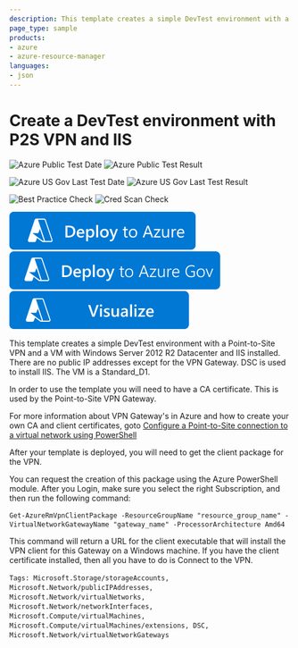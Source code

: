 ```yaml
---
description: This template creates a simple DevTest environment with a Point-to-Site VPN and IIS on a Windows server which is a great way to get started.
page_type: sample
products:
- azure
- azure-resource-manager
languages:
- json
---
```

# Create a DevTest environment with P2S VPN and IIS

![Azure Public Test Date](https://azurequickstartsservice.blob.core.windows.net/badges/demos/devtest-p2s-iis/PublicLastTestDate.svg)
![Azure Public Test Result](https://azurequickstartsservice.blob.core.windows.net/badges/demos/devtest-p2s-iis/PublicDeployment.svg)

![Azure US Gov Last Test Date](https://azurequickstartsservice.blob.core.windows.net/badges/demos/devtest-p2s-iis/FairfaxLastTestDate.svg)
![Azure US Gov Last Test Result](https://azurequickstartsservice.blob.core.windows.net/badges/demos/devtest-p2s-iis/FairfaxDeployment.svg)

![Best Practice Check](https://azurequickstartsservice.blob.core.windows.net/badges/demos/devtest-p2s-iis/BestPracticeResult.svg)
![Cred Scan Check](https://azurequickstartsservice.blob.core.windows.net/badges/demos/devtest-p2s-iis/CredScanResult.svg)

[![Deploy To Azure](https://raw.githubusercontent.com/Azure/azure-quickstart-templates/master/1-CONTRIBUTION-GUIDE/images/deploytoazure.svg?sanitize=true)](https://portal.azure.com/#create/Microsoft.Template/uri/https%3A%2F%2Fraw.githubusercontent.com%2FAzure%2Fazure-quickstart-templates%2Fmaster%2Fdemos%2Fdevtest-p2s-iis%2Fazuredeploy.json)
[![Deploy To Azure US Gov](https://raw.githubusercontent.com/Azure/azure-quickstart-templates/master/1-CONTRIBUTION-GUIDE/images/deploytoazuregov.svg?sanitize=true)]( https://portal.azure.us/#create/Microsoft.Template/uri/https%3A%2F%2Fraw.githubusercontent.com%2FAzure%2Fazure-quickstart-templates%2Fmaster%2Fdemos%2Fdevtest-p2s-iis%2Fazuredeploy.json)
[![Visualize](https://raw.githubusercontent.com/Azure/azure-quickstart-templates/master/1-CONTRIBUTION-GUIDE/images/visualizebutton.svg?sanitize=true)](http://armviz.io/#/?load=https%3A%2F%2Fraw.githubusercontent.com%2FAzure%2Fazure-quickstart-templates%2Fmaster%2Fdemos%2Fdevtest-p2s-iis%2Fazuredeploy.json)

This template creates a simple DevTest environment with a Point-to-Site VPN and a VM with Windows Server 2012 R2 Datacenter and IIS installed. There are no public IP addresses except for the VPN Gateway. DSC is used to install IIS. The VM is a Standard_D1.

In order to use the template you will need to have a CA certificate. This is used by the Point-to-Site VPN Gateway.

For more information about VPN Gateway's in Azure and how to create your own CA and client certificates, goto
[Configure a Point-to-Site connection to a virtual network using PowerShell](https://azure.microsoft.com/documentation/articles/vpn-gateway-howto-point-to-site-rm-ps/)

After your template is deployed, you will need to get the client package for the VPN.

You can request the creation of this package using the Azure PowerShell module. After you Login, make sure you select the right Subscription, and then run the following command:

	Get-AzureRmVpnClientPackage -ResourceGroupName "resource_group_name" -VirtualNetworkGatewayName "gateway_name" -ProcessorArchitecture Amd64

This command will return a URL for the client executable that will install the VPN client for this Gateway on a Windows machine.
If you have the client certificate installed, then all you have to do is Connect to the VPN.

`Tags: Microsoft.Storage/storageAccounts, Microsoft.Network/publicIPAddresses, Microsoft.Network/virtualNetworks, Microsoft.Network/networkInterfaces, Microsoft.Compute/virtualMachines, Microsoft.Compute/virtualMachines/extensions, DSC, Microsoft.Network/virtualNetworkGateways`
